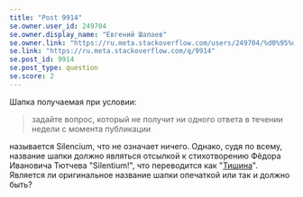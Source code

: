 ```yaml
---
title: "Post 9914"
se.owner.user_id: 249704
se.owner.display_name: "Евгений Шалаев"
se.owner.link: "https://ru.meta.stackoverflow.com/users/249704/%d0%95%d0%b2%d0%b3%d0%b5%d0%bd%d0%b8%d0%b9-%d0%a8%d0%b0%d0%bb%d0%b0%d0%b5%d0%b2"
se.link: "https://ru.meta.stackoverflow.com/q/9914"
se.post_id: 9914
se.post_type: question
se.score: 2
---
```

<p>Шапка получаемая при условии:</p>

<blockquote>
  <p>задайте вопрос, который не получит ни одного ответа в течении недели с момента публикации</p>
</blockquote>

<p>называется Silencium, что не означает ничего. Однако, судя по всему, название шапки должно являться отсылкой к стихотворению Фёдора Ивановича Тютчева "Silentium!", что переводится как "<a href="https://ilibrary.ru/text/1281/p.1/index.html" rel="nofollow noreferrer">Тишина</a>". Является ли оригинальное название шапки опечаткой или так и должно быть? </p>
